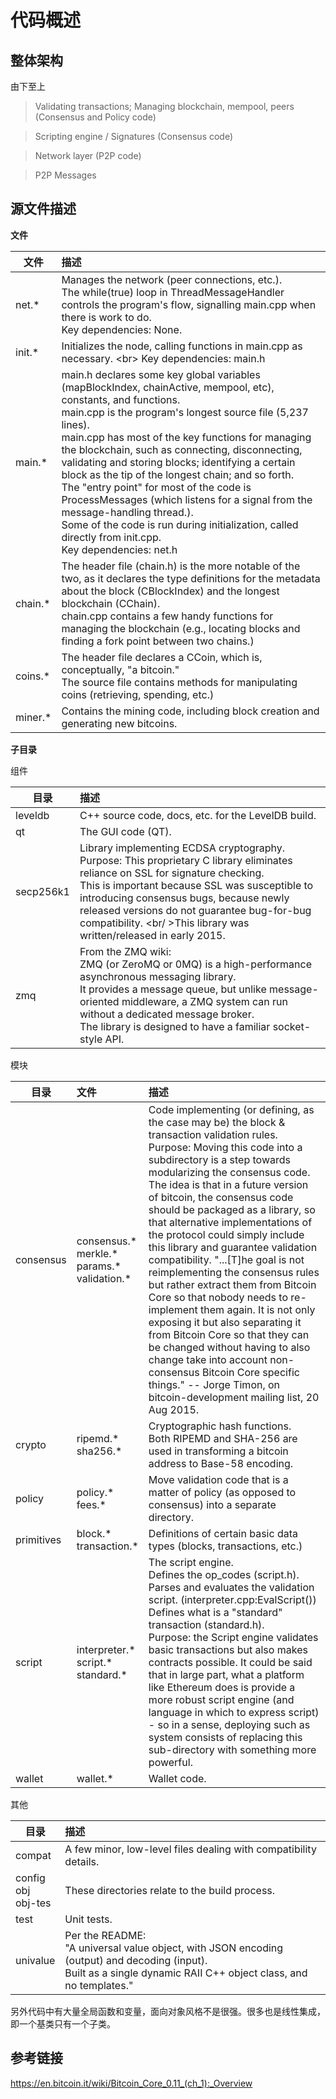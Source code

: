 # 代码概述

## 整体架构

由下至上
> Validating transactions; Managing blockchain, mempool, peers  (Consensus and Policy code)

> Scripting engine / Signatures (Consensus code)

> Network layer  (P2P code)

> P2P Messages

## 源文件描述

**文件**

| 文件      | 描述     |
| --------  | :-----        |
| net.\*    | Manages the network (peer connections, etc.). <br/>The while(true) loop in ThreadMessageHandler controls the program's flow, signalling main.cpp when there is work to do.  <br/> Key dependencies: None. |
| init.\*	| Initializes the node, calling functions in main.cpp as necessary. <br\> Key dependencies: main.h       |
| main.\*   | main.h declares some key global variables (mapBlockIndex, chainActive, mempool, etc), constants, and functions. <br/> main.cpp is the program's longest source file (5,237 lines). <br/> main.cpp has most of the key functions for managing the blockchain, such as connecting, disconnecting, validating and storing blocks; identifying a certain block as the tip of the longest chain; and so forth.<br/> The "entry point" for most of the code is ProcessMessages (which listens for a signal from the message-handling thread.).<br/> Some of the code is run during initialization, called directly from init.cpp.  <br/>Key dependencies: net.h       |
| chain.\*  | The header file (chain.h) is the more notable of the two, as it declares the type definitions for the metadata about the block (CBlockIndex) and the longest blockchain (CChain).</br> chain.cpp contains a few handy functions for managing the blockchain (e.g., locating blocks and finding a fork point between two chains.)        |
| coins.\*  | The header file declares a CCoin, which is, conceptually, "a bitcoin." <br/> The source file contains methods for manipulating coins (retrieving, spending, etc.) |
| miner.\*  | Contains the mining code, including block creation and generating new bitcoins.|

**子目录**

组件

| 目录      | 描述     |
| --------  | :-----        |
| leveldb   | C++ source code, docs, etc. for the LevelDB build. |
| qt        | The GUI code (QT). |
| secp256k1 | Library implementing ECDSA cryptography. <br/> Purpose: This proprietary C library eliminates reliance on SSL for signature checking. <br/> This is important because SSL was susceptible to introducing consensus bugs, because newly released versions do not guarantee bug-for-bug compatibility. <br/ >This library was written/released in early 2015. |
| zmq       | From the ZMQ wiki:<br/>ZMQ (or ZeroMQ or 0MQ) is a high-performance asynchronous messaging library.<br/>It provides a message queue, but unlike message-oriented middleware, a ZMQ system can run without a dedicated message broker. <br/>The library is designed to have a familiar socket-style API. |

模块

| 目录      | 文件     | 描述   |
| --------  | :-----   | :----- |
| consensus |consensus.\* <br/> merkle.\*<br/> params.\* <br/>validation.\* | Code implementing (or defining, as the case may be) the block & transaction validation rules. <br/>Purpose: Moving this code into a subdirectory is a step towards modularizing the consensus code. <br/>The idea is that in a future version of bitcoin, the consensus code should be packaged as a library, so that alternative implementations of the protocol could simply include this library and guarantee validation compatibility. "...[T]he goal is not reimplementing the consensus rules but rather extract them from Bitcoin Core so that nobody needs to re-implement them again. It is not only exposing it but also separating it from Bitcoin Core so that they can be changed without having to also change take into account non-consensus Bitcoin Core specific things." -- Jorge Timon, on bitcoin-development mailing list, 20 Aug 2015. |
| crypto    | ripemd.\* <br/> sha256.\* | 	Cryptographic hash functions. <br/> Both RIPEMD and SHA-256 are used in transforming a bitcoin address to Base-58 encoding. |
| policy    | policy.\* <br/>fees.\* | Move validation code that is a matter of policy (as opposed to consensus) into a separate directory. |
| primitives| block.\* <br/> transaction.\* | Definitions of certain basic data types (blocks, transactions, etc.) |
| script    | interpreter.\* <br/> script.\* <br/> standard.\* | The script engine. <br/>Defines the op_codes (script.h). <br/>Parses and evaluates the validation script. (interpreter.cpp:EvalScript()) <br/>Defines what is a "standard" transaction (standard.h).<br/>Purpose: the Script engine validates basic transactions but also makes contracts possible. It could be said that in large part, what a platform like Ethereum does is provide a more robust script engine (and language in which to express script) - so in a sense, deploying such as system consists of replacing this sub-directory with something more powerful. |
| wallet   | wallet.\* | Wallet code. |

其他

| 目录      | 描述   |
| --------  | :----- |
| compat    | A few minor, low-level files dealing with compatibility details. |
| config <br/>obj <br/>obj-tes| These directories relate to the build process. |
| test      | Unit tests. |
| univalue  | Per the README: <br/>"A universal value object, with JSON encoding (output) and decoding (input). <br/>Built as a single dynamic RAII C++ object class, and no templates." |

另外代码中有大量全局函数和变量，面向对象风格不是很强。很多也是线性集成，即一个基类只有一个子类。

## 参考链接

https://en.bitcoin.it/wiki/Bitcoin_Core_0.11_(ch_1):_Overview
